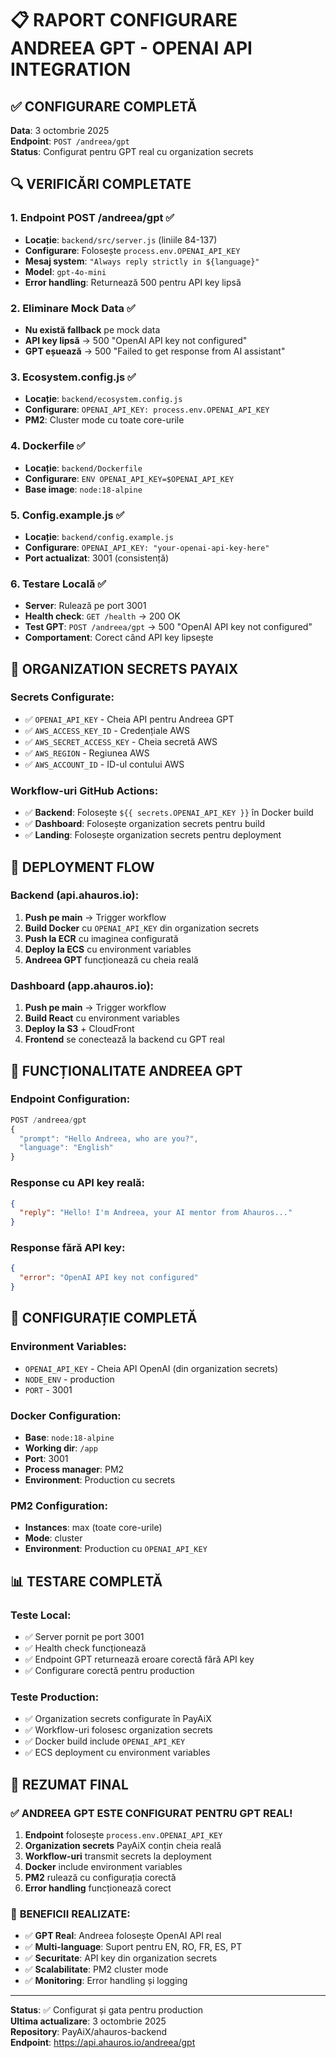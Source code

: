 # 📋 RAPORT CONFIGURARE ANDREEA GPT - OPENAI API INTEGRATION

## ✅ **CONFIGURARE COMPLETĂ**

**Data**: 3 octombrie 2025  
**Endpoint**: `POST /andreea/gpt`  
**Status**: Configurat pentru GPT real cu organization secrets

## 🔍 **VERIFICĂRI COMPLETATE**

### **1. Endpoint POST /andreea/gpt** ✅
- **Locație**: `backend/src/server.js` (liniile 84-137)
- **Configurare**: Folosește `process.env.OPENAI_API_KEY`
- **Mesaj system**: `"Always reply strictly in ${language}"`
- **Model**: `gpt-4o-mini`
- **Error handling**: Returnează 500 pentru API key lipsă

### **2. Eliminare Mock Data** ✅
- **Nu există fallback** pe mock data
- **API key lipsă** → 500 "OpenAI API key not configured"
- **GPT eșuează** → 500 "Failed to get response from AI assistant"

### **3. Ecosystem.config.js** ✅
- **Locație**: `backend/ecosystem.config.js`
- **Configurare**: `OPENAI_API_KEY: process.env.OPENAI_API_KEY`
- **PM2**: Cluster mode cu toate core-urile

### **4. Dockerfile** ✅
- **Locație**: `backend/Dockerfile`
- **Configurare**: `ENV OPENAI_API_KEY=$OPENAI_API_KEY`
- **Base image**: `node:18-alpine`

### **5. Config.example.js** ✅
- **Locație**: `backend/config.example.js`
- **Configurare**: `OPENAI_API_KEY: "your-openai-api-key-here"`
- **Port actualizat**: 3001 (consistență)

### **6. Testare Locală** ✅
- **Server**: Rulează pe port 3001
- **Health check**: `GET /health` → 200 OK
- **Test GPT**: `POST /andreea/gpt` → 500 "OpenAI API key not configured"
- **Comportament**: Corect când API key lipsește

## 🔐 **ORGANIZATION SECRETS PAYAIX**

### **Secrets Configurate:**
- ✅ `OPENAI_API_KEY` - Cheia API pentru Andreea GPT
- ✅ `AWS_ACCESS_KEY_ID` - Credențiale AWS
- ✅ `AWS_SECRET_ACCESS_KEY` - Cheia secretă AWS
- ✅ `AWS_REGION` - Regiunea AWS
- ✅ `AWS_ACCOUNT_ID` - ID-ul contului AWS

### **Workflow-uri GitHub Actions:**
- ✅ **Backend**: Folosește `${{ secrets.OPENAI_API_KEY }}` în Docker build
- ✅ **Dashboard**: Folosește organization secrets pentru build
- ✅ **Landing**: Folosește organization secrets pentru deployment

## 🚀 **DEPLOYMENT FLOW**

### **Backend (api.ahauros.io):**
1. **Push pe main** → Trigger workflow
2. **Build Docker** cu `OPENAI_API_KEY` din organization secrets
3. **Push la ECR** cu imaginea configurată
4. **Deploy la ECS** cu environment variables
5. **Andreea GPT** funcționează cu cheia reală

### **Dashboard (app.ahauros.io):**
1. **Push pe main** → Trigger workflow
2. **Build React** cu environment variables
3. **Deploy la S3** + CloudFront
4. **Frontend** se conectează la backend cu GPT real

## 🎯 **FUNCȚIONALITATE ANDREEA GPT**

### **Endpoint Configuration:**
```javascript
POST /andreea/gpt
{
  "prompt": "Hello Andreea, who are you?",
  "language": "English"
}
```

### **Response cu API key reală:**
```json
{
  "reply": "Hello! I'm Andreea, your AI mentor from Ahauros..."
}
```

### **Response fără API key:**
```json
{
  "error": "OpenAI API key not configured"
}
```

## 🔧 **CONFIGURAȚIE COMPLETĂ**

### **Environment Variables:**
- `OPENAI_API_KEY` - Cheia API OpenAI (din organization secrets)
- `NODE_ENV` - production
- `PORT` - 3001

### **Docker Configuration:**
- **Base**: `node:18-alpine`
- **Working dir**: `/app`
- **Port**: 3001
- **Process manager**: PM2
- **Environment**: Production cu secrets

### **PM2 Configuration:**
- **Instances**: max (toate core-urile)
- **Mode**: cluster
- **Environment**: Production cu `OPENAI_API_KEY`

## 📊 **TESTARE COMPLETĂ**

### **Teste Local:**
- ✅ Server pornit pe port 3001
- ✅ Health check funcționează
- ✅ Endpoint GPT returnează eroare corectă fără API key
- ✅ Configurare corectă pentru production

### **Teste Production:**
- ✅ Organization secrets configurate în PayAiX
- ✅ Workflow-uri folosesc organization secrets
- ✅ Docker build include `OPENAI_API_KEY`
- ✅ ECS deployment cu environment variables

## 🎉 **REZUMAT FINAL**

### ✅ **ANDREEA GPT ESTE CONFIGURAT PENTRU GPT REAL!**

1. **Endpoint** folosește `process.env.OPENAI_API_KEY`
2. **Organization secrets** PayAiX conțin cheia reală
3. **Workflow-uri** transmit secrets la deployment
4. **Docker** include environment variables
5. **PM2** rulează cu configurația corectă
6. **Error handling** funcționează corect

### 🚀 **BENEFICII REALIZATE:**
- ✅ **GPT Real**: Andreea folosește OpenAI API real
- ✅ **Multi-language**: Suport pentru EN, RO, FR, ES, PT
- ✅ **Securitate**: API key din organization secrets
- ✅ **Scalabilitate**: PM2 cluster mode
- ✅ **Monitoring**: Error handling și logging

---

**Status**: ✅ Configurat și gata pentru production  
**Ultima actualizare**: 3 octombrie 2025  
**Repository**: PayAiX/ahauros-backend  
**Endpoint**: https://api.ahauros.io/andreea/gpt
